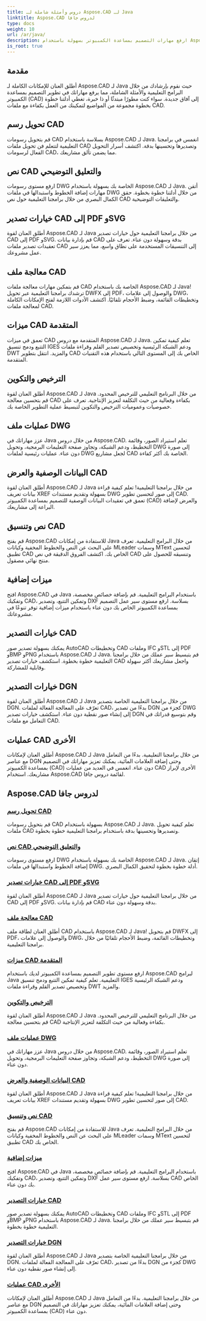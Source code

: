 ```yaml
---
title: دروس وأمثلة شاملة لـ Aspose.CAD لـ Java
linktitle: Aspose.CAD لدروس جافا
type: docs
weight: 10
url: /ar/java/
description: ارفع مهارات التصميم بمساعدة الكمبيوتر بسهولة باستخدام Aspose.CAD لـ Java. استكشف البرامج التعليمية حول تحويل الرسم والتعليقات التوضيحية النصية ومعالجة الملفات والميزات المتقدمة والترخيص والمزيد.
is_root: true
---
```


## مقدمة

أطلق العنان للإمكانات الكاملة لـ Aspose.CAD لـ Java حيث نقوم بإرشادك من خلال البرامج التعليمية والأمثلة الشاملة، مما يرفع مهاراتك في تطوير التصميم بمساعدة الكمبيوتر (CAD) إلى آفاق جديدة. سواء كنت مطورًا مبتدئًا أو ذا خبرة، تغطي أدلتنا خطوة بخطوة مجموعة من المواضيع لتمكينك من العمل بكفاءة مع ملفات CAD.

## تحويل رسم CAD
قم بتحويل رسومات CAD بسلاسة باستخدام Aspose.CAD لـ Java. انغمس في برامجنا التعليمية لتتعلم فن تحويل ملفات CAD وتصديرها وتحسينها بدقة. اكتشف أسرار التحويل الفعال لرسومات CAD، مما يضمن تألق مشاريعك.

## نص CAD والتعليق التوضيحي
ارفع مستوى رسومات DWG الخاصة بك بسهولة باستخدام Aspose.CAD لـ Java. أتقن مهارات إضافة الخطوط واستبدالها في ملفات DWG من خلال أدلتنا خطوة بخطوة. حقق الكمال البصري من خلال برامجنا التعليمية حول نص CAD والتعليقات التوضيحية.

## خيارات تصدير CAD إلى PDF وSVG
أطلق العنان لقوة Aspose.CAD لـ Java من خلال برامجنا التعليمية حول خيارات تصدير CAD إلى PDF وSVG. قم بإدارة بيانات CAD بدقة وسهولة دون عناء. تعرف على تعقيدات تصدير ملفات CAD إلى التنسيقات المستخدمة على نطاق واسع، مما يعزز سير عمل مشروعك.

## معالجة ملف CAD
قم بتمكين مهارات معالجة ملفات CAD الخاصة بك باستخدام Aspose.CAD لـ Java! ترشدك برامجنا التعليمية عبر تحويل DWFX إلى PDF، والوصول إلى علامات DWG، وتخطيطات القائمة، وضبط الأحجام تلقائيًا. اكتشف الأدوات اللازمة لفتح الإمكانات الكاملة لمعالجة ملفات CAD.

## ميزات CAD المتقدمة
تعمق في ميزات CAD المتقدمة مع دروس Aspose.CAD لـ Java. تعلم كيفية تمكين التتبع ودمج تنسيق IGES ودعم الشبكة الرئيسية وتخصيص تصدير القلم وقراءة ملفات DWT والمزيد. انتقل بتطوير CAD الخاص بك إلى المستوى التالي باستخدام هذه التقنيات المتقدمة.

## الترخيص والتكوين
أطلق العنان لقوة Aspose.CAD لـ Java من خلال البرنامج التعليمي للترخيص المحدود. قم بتحسين معالجة CAD بكفاءة وفعالية من حيث التكلفة لتعزيز الإنتاجية. تعرف على خصوصيات وعموميات الترخيص والتكوين لتبسيط عملية التطوير الخاصة بك.

## عمليات ملف DWG
عزز مهاراتك في Java من خلال دروس Aspose.CAD. تعلم استيراد الصور، وقائمة التخطيط، ودعم الشبكة، وتجاوز صفحة التعليمات البرمجية، وتحويل DWG إلى صورة دون عناء. عمليات رئيسية لملفات DWG لجعل مشاريع CAD الخاصة بك أكثر كفاءة.

## البيانات الوصفية والعرض CAD
أطلق العنان لقوة Aspose.CAD لـ Java من خلال برامجنا التعليمية! تعلم كيفية قراءة بيانات تعريف XREF بسهولة وتقديم مستندات DWG إلى صور لتحسين تطوير CAD. تعمق في تعقيدات البيانات الوصفية للتصميم بمساعدة الكمبيوتر (CAD) والعرض لإضافة البراعة إلى مشاريعك.

## نص وتنسيق CAD
قم بفتح Aspose.CAD للاستفادة من إمكانات Java من خلال البرامج التعليمية. تعرف على البحث عن النص والخطوط المخفية وكيانات MLeader وسمات MText لتحسين تطبيق CAD الخاص بك. اكتشف الفروق الدقيقة في نص CAD وتنسيقه للحصول على منتج نهائي مصقول.

## ميزات إضافية
افتح Aspose.CAD في Java باستخدام البرامج التعليمية. قم بإضافة خصائص مخصصة، وتفكيك CAD، وتمكين التتبع، وتصدير DXF بسلاسة. ارفع مستوى سير عمل التصميم بمساعدة الكمبيوتر الخاص بك دون عناء باستخدام ميزات إضافية توفر تنوعًا في مشروعاتك.

## خيارات التصدير CAD
يمكنك بسهولة تصدير صور AutoCAD وتخطيطات CAD وملفات IFC وSTL إلى PDF وBMP وPNG باستخدام Aspose.CAD لـ Java. قم بتبسيط سير عملك من خلال برامجنا التعليمية خطوة بخطوة. استكشف خيارات تصدير CAD واجعل مشاريعك أكثر سهولة وقابلية للمشاركة.

## خيارات التصدير DGN
أطلق العنان لقوة Aspose.CAD لـ Java من خلال برامجنا التعليمية الخاصة بتصدير DGN. تعرّف على المعالجة الفعالة لملفات CAD، بدءًا من تصدير DGN كجزء من DWG إلى إنشاء صور نقطية دون عناء. استكشف خيارات تصدير DGN وقم بتوسيع قدراتك في التعامل مع ملفات CAD.

## عمليات CAD الأخرى
أطلق العنان لإمكانات Aspose.CAD لـ Java من خلال برامجنا التعليمية. بدءًا من التعامل مع عناصر DGN وحتى إضافة العلامات المائية، يمكنك تعزيز مهاراتك في التصميم بمساعدة الكمبيوتر (CAD) دون عناء. انغمس في العديد من عمليات CAD الأخرى لإبراز مشاريعك. استخدام Aspose.CAD لقائمة دروس جافا.
## Aspose.CAD لدروس جافا
### [تحويل رسم CAD](./cad-drawing-conversion/)
قم بتحويل رسومات CAD بسهولة باستخدام Aspose.CAD لـ Java. تعلم كيفية تحويل ملفات CAD وتصديرها وتحسينها بدقة باستخدام برامجنا التعليمية خطوة بخطوة.
### [نص CAD والتعليق التوضيحي](./cad-text-and-annotation/)
ارفع مستوى رسومات DWG الخاصة بك بسهولة باستخدام Aspose.CAD لـ Java. إتقان إضافة الخطوط واستبدالها في ملفات DWG. أدلة خطوة بخطوة لتحقيق الكمال البصري.
### [خيارات تصدير CAD إلى PDF وSVG](./cad-to-pdf-and-svg-export-options/)
أطلق العنان لقوة Aspose.CAD لـ Java من خلال برامجنا التعليمية حول خيارات تصدير CAD إلى PDF وSVG. قم بإدارة بيانات CAD بدقة وسهولة دون عناء.
### [معالجة ملف CAD](./cad-file-manipulation/)
أطلق العنان لطاقة ملف CAD باستخدام Aspose.CAD لـ Java! قم بتحويل DWFX إلى PDF، والوصول إلى علامات DWG، وتخطيطات القائمة، وضبط الأحجام تلقائيًا من خلال برامجنا التعليمية.
### [ميزات CAD المتقدمة](./advanced-cad-features/)
ارفع مستوى تطوير التصميم بمساعدة الكمبيوتر لديك باستخدام Aspose.CAD لبرامج Java التعليمية. تعلم كيفية تمكين التتبع ودمج تنسيق IGES ودعم الشبكة الرئيسية وتخصيص تصدير القلم وقراءة ملفات DWT والمزيد.
### [الترخيص والتكوين](./licensing-and-configuration/)
أطلق العنان لقوة Aspose.CAD لـ Java من خلال البرنامج التعليمي للترخيص المحدود. قم بتحسين معالجة CAD بكفاءة وفعالية من حيث التكلفة لتعزيز الإنتاجية.
### [عمليات ملف DWG](./dwg-file-operations/)
عزز مهاراتك في Java من خلال دروس Aspose.CAD. تعلم استيراد الصور، وقائمة التخطيط، ودعم الشبكة، وتجاوز صفحة التعليمات البرمجية، وتحويل DWG إلى صورة دون عناء.
### [البيانات الوصفية والعرض CAD](./cad-meta-data-and-rendering/)
أطلق العنان لقوة Aspose.CAD لـ Java من خلال برامجنا التعليمية! تعلم كيفية قراءة بيانات تعريف XREF بسهولة وتقديم مستندات DWG إلى صور لتحسين تطوير CAD.
### [نص وتنسيق CAD](./cad-text-and-formatting/)
قم بفتح Aspose.CAD للاستفادة من إمكانات Java من خلال البرامج التعليمية. تعرف على البحث عن النص والخطوط المخفية وكيانات MLeader وسمات MText لتحسين تطبيق CAD الخاص بك.
### [ميزات إضافية](./additional-features/)
افتح Aspose.CAD في Java باستخدام البرامج التعليمية. قم بإضافة خصائص مخصصة، وتفكيك CAD، وتمكين التتبع، وتصدير DXF بسلاسة. ارفع مستوى سير عمل CAD الخاص بك دون عناء.
### [خيارات التصدير CAD](./cad-export-options/)
يمكنك بسهولة تصدير صور AutoCAD وتخطيطات CAD وملفات IFC وSTL إلى PDF وBMP وPNG باستخدام Aspose.CAD لـ Java. قم بتبسيط سير عملك من خلال برامجنا التعليمية خطوة بخطوة. 
### [خيارات التصدير DGN](./dgn-export-options/)
أطلق العنان لقوة Aspose.CAD لـ Java من خلال برامجنا التعليمية الخاصة بتصدير DGN. تعرّف على المعالجة الفعالة لملفات CAD، بدءًا من تصدير DGN كجزء من DWG إلى إنشاء صور نقطية دون عناء.
### [عمليات CAD الأخرى](./other-cad-operations/)
أطلق العنان لإمكانات Aspose.CAD لـ Java من خلال برامجنا التعليمية. بدءًا من التعامل مع عناصر DGN وحتى إضافة العلامات المائية، يمكنك تعزيز مهاراتك في التصميم بمساعدة الكمبيوتر (CAD) دون عناء.